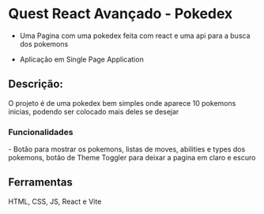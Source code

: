 # Quest React Avançado - Pokedex

- Uma Pagina com uma pokedex feita com react e uma api para a busca dos pokemons

- Aplicação em Single Page Application

<h2>Descrição:</h2>
<p>O projeto é de uma pokedex bem simples onde aparece 10 pokemons inicias, podendo ser colocado mais deles se desejar</p>

<h3>Funcionalidades</h3>
- Botão para mostrar os pokemons, listas de moves, abilities e types dos pokemons, botão de Theme Toggler para deixar a pagina em claro e escuro

## Ferramentas
<p>HTML, CSS, JS, React e Vite</p>
